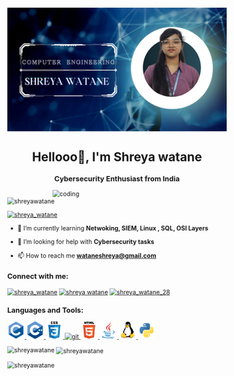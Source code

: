 ![logo](https://github.com/shreyawatane/shreyawatane/blob/main/GithubBanner.png)
<h1 align="center">Hellooo👋, I'm Shreya watane</h1>
<h3 align="center">Cybersecurity Enthusiast from India</h3>
<img align="right" alt="coding" width="400" src="https://user-images.githubusercontent.com/59734313/157189039-c09b3e38-9f42-42c0-ab54-14f1574190a7.gif">

<p align="left"> <img src="https://komarev.com/ghpvc/?username=shreyawatane&label=Profile%20views&color=0e75b6&style=flat" alt="shreyawatane" /> </p>

<p align="left"> <a href="https://twitter.com/shreya_watane" target="blank"><img src="https://img.shields.io/twitter/follow/shreya_watane?logo=twitter&style=for-the-badge" alt="shreya_watane" /></a> </p>

- 🌱 I’m currently learning **Netwoking, SIEM, Linux , SQL, OSI Layers**

- 🤝 I’m looking for help with **Cybersecurity tasks**

- 📫 How to reach me **wataneshreya@gmail.com**

<h3 align="left">Connect with me:</h3>
<p align="left">
<a href="https://twitter.com/shreya_watane" target="blank"><img align="center" src="https://raw.githubusercontent.com/rahuldkjain/github-profile-readme-generator/master/src/images/icons/Social/twitter.svg" alt="shreya_watane" height="30" width="40" /></a>
<a href="https://linkedin.com/in/shreya watane" target="blank"><img align="center" src="https://raw.githubusercontent.com/rahuldkjain/github-profile-readme-generator/master/src/images/icons/Social/linked-in-alt.svg" alt="shreya watane" height="30" width="40" /></a>
<a href="https://instagram.com/shreya_watane_28" target="blank"><img align="center" src="https://raw.githubusercontent.com/rahuldkjain/github-profile-readme-generator/master/src/images/icons/Social/instagram.svg" alt="shreya_watane_28" height="30" width="40" /></a>
</p>

<h3 align="left">Languages and Tools:</h3>
<p align="left"> <a href="https://www.cprogramming.com/" target="_blank" rel="noreferrer"> <img src="https://raw.githubusercontent.com/devicons/devicon/master/icons/c/c-original.svg" alt="c" width="40" height="40"/> </a> <a href="https://www.w3schools.com/cpp/" target="_blank" rel="noreferrer"> <img src="https://raw.githubusercontent.com/devicons/devicon/master/icons/cplusplus/cplusplus-original.svg" alt="cplusplus" width="40" height="40"/> </a> <a href="https://www.w3schools.com/css/" target="_blank" rel="noreferrer"> <img src="https://raw.githubusercontent.com/devicons/devicon/master/icons/css3/css3-original-wordmark.svg" alt="css3" width="40" height="40"/> </a> <a href="https://git-scm.com/" target="_blank" rel="noreferrer"> <img src="https://www.vectorlogo.zone/logos/git-scm/git-scm-icon.svg" alt="git" width="40" height="40"/> </a> <a href="https://www.w3.org/html/" target="_blank" rel="noreferrer"> <img src="https://raw.githubusercontent.com/devicons/devicon/master/icons/html5/html5-original-wordmark.svg" alt="html5" width="40" height="40"/> </a> <a href="https://www.java.com" target="_blank" rel="noreferrer"> <img src="https://raw.githubusercontent.com/devicons/devicon/master/icons/java/java-original.svg" alt="java" width="40" height="40"/> </a> <a href="https://www.linux.org/" target="_blank" rel="noreferrer"> <img src="https://raw.githubusercontent.com/devicons/devicon/master/icons/linux/linux-original.svg" alt="linux" width="40" height="40"/> </a> <a href="https://www.python.org" target="_blank" rel="noreferrer"> <img src="https://raw.githubusercontent.com/devicons/devicon/master/icons/python/python-original.svg" alt="python" width="40" height="40"/> </a> </p>

<p><img align="left" src="https://github-readme-stats.vercel.app/api/top-langs?username=shreyawatane&show_icons=true&locale=en&layout=compact" alt="shreyawatane" /></p>

<p>&nbsp;<img align="center" src="https://github-readme-stats.vercel.app/api?username=shreyawatane&show_icons=true&locale=en" alt="shreyawatane" /></p>

<p><img align="center" src="https://github-readme-streak-stats.herokuapp.com/?user=shreyawatane&" alt="shreyawatane" /></p>

